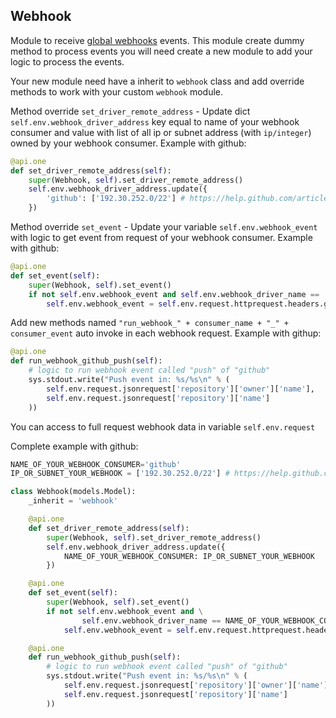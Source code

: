 Webhook
---------------

Module to receive [global webhooks](https://es.wikipedia.org/wiki/Webhook) events.
This module create dummy method to process events you will need create a new module to add your logic to process the events.

Your new module need have a inherit to `webhook` class and add override methods to work with your custom `webhook` module.

Method override `set_driver_remote_address` - Update dict `self.env.webhook_driver_address` key equal to name of your webhook consumer and value with list of all ip or subnet address (with `ip/integer`) owned by your webhook consumer.
Example with github:
```python
@api.one
def set_driver_remote_address(self):
    super(Webhook, self).set_driver_remote_address()
    self.env.webhook_driver_address.update({
        'github': ['192.30.252.0/22'] # https://help.github.com/articles/what-ip-addresses-does-github-use-that-i-should-whitelist/#current-ip-addresses
    })
```

Method override `set_event` - Update your variable `self.env.webhook_event` with logic to get event from request of your webhook consumer.
Example with github:
```python
@api.one
def set_event(self):
    super(Webhook, self).set_event()
    if not self.env.webhook_event and self.env.webhook_driver_name == 'github':
        self.env.webhook_event = self.env.request.httprequest.headers.get('X-Github-Event')
```


Add new methods named `"run_webhook_" + consumer_name + "_" + consumer_event` auto invoke in each webhook request.
Example with githup:
```python
@api.one
def run_webhook_github_push(self):
    # logic to run webhook event called "push" of "github"
    sys.stdout.write("Push event in: %s/%s\n" % (
        self.env.request.jsonrequest['repository']['owner']['name'],
        self.env.request.jsonrequest['repository']['name']
    ))
```

You can access to full request webhook data in variable `self.env.request`

Complete example with github:
```python
NAME_OF_YOUR_WEBHOOK_CONSUMER='github'
IP_OR_SUBNET_YOUR_WEBHOOK = ['192.30.252.0/22'] # https://help.github.com/articles/what-ip-addresses-does-github-use-that-i-should-whitelist/#current-ip-addresses

class Webhook(models.Model):
    _inherit = 'webhook'

    @api.one
    def set_driver_remote_address(self):
        super(Webhook, self).set_driver_remote_address()
        self.env.webhook_driver_address.update({
            NAME_OF_YOUR_WEBHOOK_CONSUMER: IP_OR_SUBNET_YOUR_WEBHOOK
        })

    @api.one
    def set_event(self):
        super(Webhook, self).set_event()
        if not self.env.webhook_event and \
                self.env.webhook_driver_name == NAME_OF_YOUR_WEBHOOK_CONSUMER:
            self.env.webhook_event = self.env.request.httprequest.headers.get('X-Github-Event')

    @api.one
    def run_webhook_github_push(self):
        # logic to run webhook event called "push" of "github"
        sys.stdout.write("Push event in: %s/%s\n" % (
            self.env.request.jsonrequest['repository']['owner']['name'],
            self.env.request.jsonrequest['repository']['name']
        ))
```
